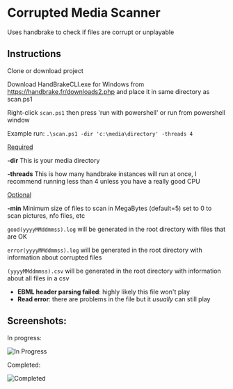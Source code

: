 # Corrupted Media Scanner
Uses handbrake to check if files are corrupt or unplayable

## Instructions

Clone or download project

Download HandBrakeCLI.exe for Windows from https://handbrake.fr/downloads2.php and place it in same directory as scan.ps1

Right-click `scan.ps1` then press 'run with powershell' or run from powershell window

Example run: `.\scan.ps1 -dir 'c:\media\directory' -threads 4`

<u>Required</u>

<b>-dir</b> This is your media directory

<b>-threads</b> This is how many handbrake instances will run at once, I recommend running less than 4 unless you have a really good CPU

<u>Optional</u>

<b>-min</b> Minimum size of files to scan in MegaBytes (default=5) set to 0 to scan pictures, nfo files, etc

`good(yyyyMMddmmss).log` will be generated in the root directory with files that are OK

`error(yyyyMMddmmss).log` will be generated in the root directory with information about corrupted files

`(yyyyMMddmmss).csv` will be generated in the root directory with information about all files in a csv

- <b>EBML header parsing failed</b>: highly likely this file won't play
- <b>Read error</b>: there are problems in the file but it <i>usually</i> can still play

## Screenshots:

In progress: 

![In Progress](https://i.imgur.com/UuzdrZg.png)

Completed: 

![Completed](https://i.imgur.com/A0GjMeK.png)

